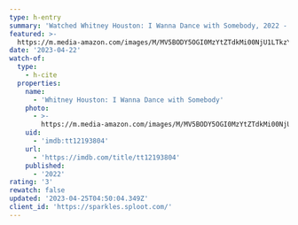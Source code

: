 ```yaml
---
type: h-entry
summary: 'Watched Whitney Houston: I Wanna Dance with Somebody, 2022 - ★★★'
featured: >-
  https://m.media-amazon.com/images/M/MV5BODY5OGI0MzYtZTdkMi00NjU1LTkzYjAtNDA5M2ZlYjFlODgzXkEyXkFqcGdeQXVyODk4OTc3MTY@._V1_SX300.jpg
date: '2023-04-22'
watch-of:
  type:
    - h-cite
  properties:
    name:
      - 'Whitney Houston: I Wanna Dance with Somebody'
    photo:
      - >-
        https://m.media-amazon.com/images/M/MV5BODY5OGI0MzYtZTdkMi00NjU1LTkzYjAtNDA5M2ZlYjFlODgzXkEyXkFqcGdeQXVyODk4OTc3MTY@._V1_SX300.jpg
    uid:
      - 'imdb:tt12193804'
    url:
      - 'https://imdb.com/title/tt12193804'
    published:
      - '2022'
rating: '3'
rewatch: false
updated: '2023-04-25T04:50:04.349Z'
client_id: 'https://sparkles.sploot.com/'
---
```


